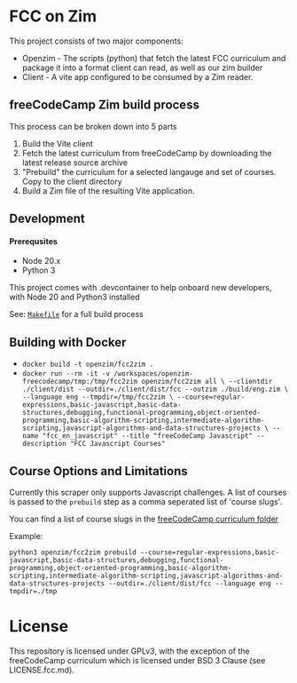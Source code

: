 # FCC on Zim

This project consists of two major components:

- Openzim - The scripts (python) that fetch the latest FCC curriculum and package it into a format client can read, as well as our zim builder
- Client - A vite app configured to be consumed by a Zim reader.

## freeCodeCamp Zim build process

This process can be broken down into 5 parts

1. Build the Vite client
1. Fetch the latest curriculum from freeCodeCamp by downloading the latest release source archive
1. "Prebuild" the curriculum for a selected langauge and set of courses. Copy to the client directory
1. Build a Zim file of the resulting Vite application.

## Development

#### Prerequsites

- Node 20.x
- Python 3

This project comes with .devcontainer to help onboard new developers, with Node 20 and Python3 installed

See: [`Makefile`](Makefile) for a full build process

## Building with Docker

- `docker build -t openzim/fcc2zim .`
- `docker run --rm -it -v /workspaces/openzim-freecodecamp/tmp:/tmp/fcc2zim openzim/fcc2zim all \
    --clientdir ./client/dist --outdir=./client/dist/fcc --outzim ./build/eng.zim \
    --language eng --tmpdir=/tmp/fcc2zim \
    --course=regular-expressions,basic-javascript,basic-data-structures,debugging,functional-programming,object-oriented-programming,basic-algorithm-scripting,intermediate-algorithm-scripting,javascript-algorithms-and-data-structures-projects \
    --name "fcc_en_javascript" --title "freeCodeCamp Javascript" --description "FCC Javascript Courses"
`

## Course Options and Limitations

Currently this scraper only supports Javascript challenges. A list of courses is passed to the `prebuild` step as a comma seperated list of 'course slugs'.

You can find a list of course slugs in the [freeCodeCamp curriculum folder](https://github.com/freeCodeCamp/freeCodeCamp/tree/main/curriculum/challenges/english/02-javascript-algorithms-and-data-structures)

Example:

```
python3 openzim/fcc2zim prebuild --course=regular-expressions,basic-javascript,basic-data-structures,debugging,functional-programming,object-oriented-programming,basic-algorithm-scripting,intermediate-algorithm-scripting,javascript-algorithms-and-data-structures-projects --outdir=./client/dist/fcc --language eng --tmpdir=./tmp
```

# License

This repository is licensed under GPLv3, with the exception of the freeCodeCamp curriculum which is licensed under BSD 3 Clause (see LICENSE.fcc.md).
